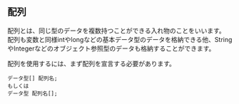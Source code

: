 ## 配列
配列とは、同じ型のデータを複数持つことができる入れ物のことをいいます。
配列も変数と同様intやlongなどの基本データ型のデータを格納できる他、StringやIntegerなどのオブジェクト参照型のデータも格納することができます。

配列を使用するには、まず配列を宣言する必要があります。

```syntax
データ型[] 配列名;
もしくは
データ型 配列名[];
```

